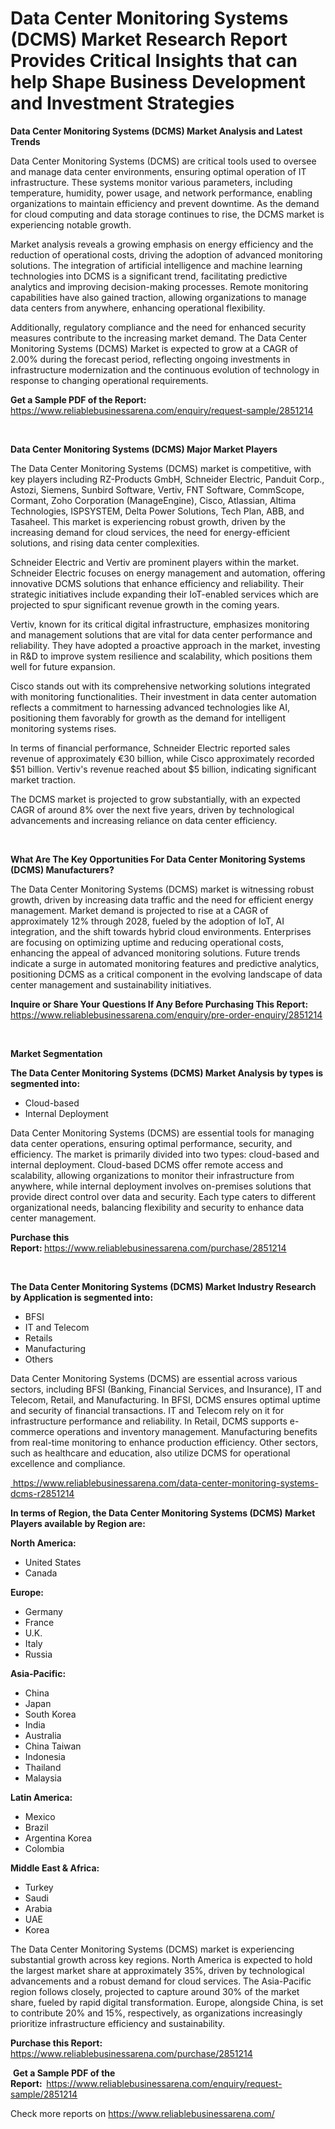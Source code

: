 <p><h1>Data Center Monitoring Systems (DCMS) Market Research Report Provides Critical Insights that can help Shape Business Development and Investment Strategies</h1></p><p><strong>Data Center Monitoring Systems (DCMS) Market Analysis and Latest Trends</strong></p>
<p><p>Data Center Monitoring Systems (DCMS) are critical tools used to oversee and manage data center environments, ensuring optimal operation of IT infrastructure. These systems monitor various parameters, including temperature, humidity, power usage, and network performance, enabling organizations to maintain efficiency and prevent downtime. As the demand for cloud computing and data storage continues to rise, the DCMS market is experiencing notable growth.</p><p>Market analysis reveals a growing emphasis on energy efficiency and the reduction of operational costs, driving the adoption of advanced monitoring solutions. The integration of artificial intelligence and machine learning technologies into DCMS is a significant trend, facilitating predictive analytics and improving decision-making processes. Remote monitoring capabilities have also gained traction, allowing organizations to manage data centers from anywhere, enhancing operational flexibility.</p><p>Additionally, regulatory compliance and the need for enhanced security measures contribute to the increasing market demand. The Data Center Monitoring Systems (DCMS) Market is expected to grow at a CAGR of 2.00% during the forecast period, reflecting ongoing investments in infrastructure modernization and the continuous evolution of technology in response to changing operational requirements.</p></p>
<p><strong>Get a Sample PDF of the Report:&nbsp;</strong> <a href="https://www.reliablebusinessarena.com/enquiry/request-sample/2851214?utm_campaign=2452&utm_medium=2&utm_source=Github&utm_content=ia&utm_term=11032025&utm_id=data-center-monitoring-systems-dcms">https://www.reliablebusinessarena.com/enquiry/request-sample/2851214</a></p>
<p>&nbsp;</p>
<p><strong>Data Center Monitoring Systems (DCMS) Major Market Players</strong></p>
<p><p>The Data Center Monitoring Systems (DCMS) market is competitive, with key players including RZ-Products GmbH, Schneider Electric, Panduit Corp., Astozi, Siemens, Sunbird Software, Vertiv, FNT Software, CommScope, Cormant, Zoho Corporation (ManageEngine), Cisco, Atlassian, Altima Technologies, ISPSYSTEM, Delta Power Solutions, Tech Plan, ABB, and Tasaheel. This market is experiencing robust growth, driven by the increasing demand for cloud services, the need for energy-efficient solutions, and rising data center complexities.</p><p>Schneider Electric and Vertiv are prominent players within the market. Schneider Electric focuses on energy management and automation, offering innovative DCMS solutions that enhance efficiency and reliability. Their strategic initiatives include expanding their IoT-enabled services which are projected to spur significant revenue growth in the coming years.</p><p>Vertiv, known for its critical digital infrastructure, emphasizes monitoring and management solutions that are vital for data center performance and reliability. They have adopted a proactive approach in the market, investing in R&D to improve system resilience and scalability, which positions them well for future expansion.</p><p>Cisco stands out with its comprehensive networking solutions integrated with monitoring functionalities. Their investment in data center automation reflects a commitment to harnessing advanced technologies like AI, positioning them favorably for growth as the demand for intelligent monitoring systems rises.</p><p>In terms of financial performance, Schneider Electric reported sales revenue of approximately €30 billion, while Cisco approximately recorded $51 billion. Vertiv's revenue reached about $5 billion, indicating significant market traction.</p><p>The DCMS market is projected to grow substantially, with an expected CAGR of around 8% over the next five years, driven by technological advancements and increasing reliance on data center efficiency.</p></p>
<p>&nbsp;</p>
<p><strong>What Are The Key Opportunities For Data Center Monitoring Systems (DCMS) Manufacturers?</strong></p>
<p><p>The Data Center Monitoring Systems (DCMS) market is witnessing robust growth, driven by increasing data traffic and the need for efficient energy management. Market demand is projected to rise at a CAGR of approximately 12% through 2028, fueled by the adoption of IoT, AI integration, and the shift towards hybrid cloud environments. Enterprises are focusing on optimizing uptime and reducing operational costs, enhancing the appeal of advanced monitoring solutions. Future trends indicate a surge in automated monitoring features and predictive analytics, positioning DCMS as a critical component in the evolving landscape of data center management and sustainability initiatives.</p></p>
<p><strong>Inquire or Share Your Questions If Any Before Purchasing This Report:</strong> <a href="https://www.reliablebusinessarena.com/enquiry/pre-order-enquiry/2851214?utm_campaign=2452&utm_medium=2&utm_source=Github&utm_content=ia&utm_term=11032025&utm_id=data-center-monitoring-systems-dcms">https://www.reliablebusinessarena.com/enquiry/pre-order-enquiry/2851214</a></p>
<p>&nbsp;</p>
<p><strong>Market Segmentation</strong></p>
<p><strong>The Data Center Monitoring Systems (DCMS) Market Analysis by types is segmented into:</strong></p>
<p><ul><li>Cloud-based</li><li>Internal Deployment</li></ul></p>
<p><p>Data Center Monitoring Systems (DCMS) are essential tools for managing data center operations, ensuring optimal performance, security, and efficiency. The market is primarily divided into two types: cloud-based and internal deployment. Cloud-based DCMS offer remote access and scalability, allowing organizations to monitor their infrastructure from anywhere, while internal deployment involves on-premises solutions that provide direct control over data and security. Each type caters to different organizational needs, balancing flexibility and security to enhance data center management.</p></p>
<p><strong>Purchase this Report:&nbsp;</strong><a href="https://www.reliablebusinessarena.com/purchase/2851214?utm_campaign=2452&utm_medium=2&utm_source=Github&utm_content=ia&utm_term=11032025&utm_id=data-center-monitoring-systems-dcms">https://www.reliablebusinessarena.com/purchase/2851214</a></p>
<p>&nbsp;</p>
<p><strong>The Data Center Monitoring Systems (DCMS) Market Industry Research by Application is segmented into:</strong></p>
<p><ul><li>BFSI</li><li>IT and Telecom</li><li>Retails</li><li>Manufacturing</li><li>Others</li></ul></p>
<p><p>Data Center Monitoring Systems (DCMS) are essential across various sectors, including BFSI (Banking, Financial Services, and Insurance), IT and Telecom, Retail, and Manufacturing. In BFSI, DCMS ensures optimal uptime and security of financial transactions. IT and Telecom rely on it for infrastructure performance and reliability. In Retail, DCMS supports e-commerce operations and inventory management. Manufacturing benefits from real-time monitoring to enhance production efficiency. Other sectors, such as healthcare and education, also utilize DCMS for operational excellence and compliance.</p></p>
<p><a href="https://www.reliablebusinessarena.com/data-center-monitoring-systems-dcms-r2851214?utm_campaign=2452&utm_medium=2&utm_source=Github&utm_content=ia&utm_term=11032025&utm_id=data-center-monitoring-systems-dcms">&nbsp;https://www.reliablebusinessarena.com/data-center-monitoring-systems-dcms-r2851214</a></p>
<p><strong>In terms of Region, the Data Center Monitoring Systems (DCMS) Market Players available by Region are:</strong></p>
<p>
    <p> <strong> North America: </strong>
        <ul>
            <li>United States</li>
            <li>Canada</li>
        </ul>
        </p> 
    <p> <strong> Europe: </strong>
        <ul>
            <li>Germany</li>
            <li>France</li>
            <li>U.K.</li>
            <li>Italy</li>
            <li>Russia</li>
        </ul>
        </p> 
    <p> <strong> Asia-Pacific: </strong>
        <ul>
            <li>China</li>
            <li>Japan</li>
            <li>South Korea</li>
            <li>India</li>
            <li>Australia</li>
            <li>China Taiwan</li>
            <li>Indonesia</li>
            <li>Thailand</li>
            <li>Malaysia</li>
        </ul>
        </p> 
    <p> <strong> Latin America: </strong>
        <ul>
            <li>Mexico</li>
            <li>Brazil</li>
            <li>Argentina Korea</li>
            <li>Colombia</li>
        </ul>
        </p> 
    <p> <strong> Middle East & Africa: </strong>
        <ul>
            <li>Turkey</li>
            <li>Saudi</li>
            <li>Arabia</li>
            <li>UAE</li>
            <li>Korea</li>
        </ul>
    </p>
    </p>
<p><p>The Data Center Monitoring Systems (DCMS) market is experiencing substantial growth across key regions. North America is expected to hold the largest market share at approximately 35%, driven by technological advancements and a robust demand for cloud services. The Asia-Pacific region follows closely, projected to capture around 30% of the market share, fueled by rapid digital transformation. Europe, alongside China, is set to contribute 20% and 15%, respectively, as organizations increasingly prioritize infrastructure efficiency and sustainability.</p></p>
<p><strong>Purchase this Report: </strong><a href="https://www.reliablebusinessarena.com/purchase/2851214?utm_campaign=2452&utm_medium=2&utm_source=Github&utm_content=ia&utm_term=11032025&utm_id=data-center-monitoring-systems-dcms">https://www.reliablebusinessarena.com/purchase/2851214</a></p>
<p>&nbsp;<strong>Get a Sample PDF of the Report:&nbsp;&nbsp;</strong><a href="https://www.reliablebusinessarena.com/enquiry/request-sample/2851214?utm_campaign=2452&utm_medium=2&utm_source=Github&utm_content=ia&utm_term=11032025&utm_id=data-center-monitoring-systems-dcms">https://www.reliablebusinessarena.com/enquiry/request-sample/2851214</a></p>
<p><strong></strong></p>
<p>Check more reports on <a href="https://www.reliablebusinessarena.com/?utm_campaign=2452&utm_medium=2&utm_source=Github&utm_content=ia&utm_term=11032025&utm_id=data-center-monitoring-systems-dcms">https://www.reliablebusinessarena.com/</a></p>